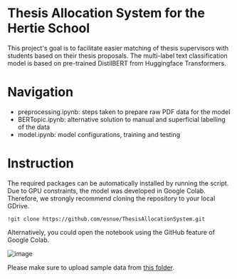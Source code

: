 # Thesis Allocation System for the Hertie School 

This project's goal is to facilitate easier matching of thesis supervisors with students based on their thesis proposals. The multi-label text classification model is based on pre-trained DistilBERT from Huggingface Transformers. 

# Navigation 

* preprocessing.ipynb: steps taken to prepare raw PDF data for the model
* BERTopic.ipynb: alternative solution to manual and superficial labelling of the data 
* model.ipynb: model configurations, training and testing

# Instruction

The required packages can be automatically installed by running the script. Due to GPU constraints, the model was developed in Google Colab. Therefore, we strongly recommend cloning the repository to your local GDrive. 
```
!git clone https://github.com/esnue/ThesisAllocationSystem.git
```
Alternatively, you could open the notebook using the GitHub feature of Google Colab.

![image](https://user-images.githubusercontent.com/60604030/111357666-ce04e180-8689-11eb-992e-30da66470323.png)

Please make sure to upload sample data from [this folder](https://drive.google.com/drive/folders/1ExS7M2OOkbYS5Z5O9pbPbaCpSa0rhGet?usp=sharing). 
